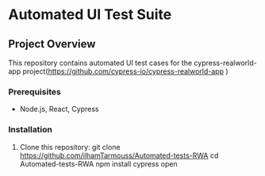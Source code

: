 # Automated UI Test Suite

## Project Overview

This repository contains automated UI test cases for the cypress-realworld-app project(https://github.com/cypress-io/cypress-realworld-app )

### Prerequisites

-  Node.js, React, Cypress
  

### Installation

1. Clone this repository:
   git clone https://github.com/ilhamTarmouss/Automated-tests-RWA
   cd Automated-tests-RWA
   npm install
   cypress open
